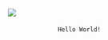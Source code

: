 <h1 align="center">
 <img src="https://tamamlayicisagliksigortasi.com/wp-content/uploads/istanbul-ic-banner.jpg" />
</h1>

                                                    Hello World!
